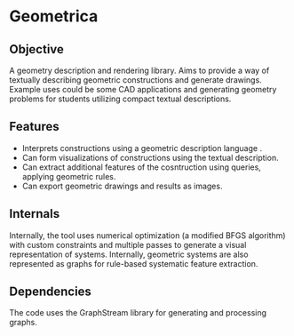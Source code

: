# Geometrica

## Objective
A geometry description and rendering library. Aims to provide a way of textually describing geometric constructions and generate drawings. Example uses could be some CAD applications and generating geometry problems for students utilizing compact textual descriptions.

## Features
- Interprets constructions using a geometric description language .
- Can form visualizations of constructions using the textual description.
- Can extract additional features of the cosntruction using queries, applying geometric rules.
- Can export geometric drawings and results as images.

## Internals
Internally, the tool uses numerical optimization (a modified BFGS algorithm) with custom constraints and multiple passes to generate a visual representation of systems. Internally, geometric systems are also represented as graphs for rule-based systematic feature extraction.

## Dependencies
The code uses the GraphStream library for generating and processing graphs.

